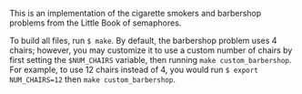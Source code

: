 This is an implementation of the cigarette smokers and barbershop problems from the Little Book of semaphores.

To build all files, run `$ make`. By default, the barbershop problem uses 4 chairs; however, you may customize it to use a custom number of chairs by first setting the `$NUM_CHAIRS` variable, then running `make custom_barbershop`. For example, to use 12 chairs instead of 4, you would run `$ export NUM_CHAIRS=12` then `make custom_barbershop`.
